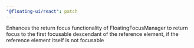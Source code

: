 ```yaml
---
"@floating-ui/react": patch
---
```


Enhances the return focus functionality of FloatingFocusManager to return focus to the first focusable descendant of the reference element, if the reference element itself is not focusable

